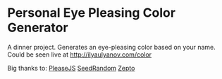 Personal Eye Pleasing Color Generator
=====================================

A dinner project. Generates an eye-pleasing color based on your name. Could be seen live at http://ilyaulyanov.com/color


Big thanks to: <a href="https://github.com/Fooidge/PleaseJS" target="_blank">PleaseJS</a>  <a href="http://github.com/davidbau/seedrandom" target="_blank">SeedRandom</a>  <a href="https://github.com/madrobby/zepto" target="_blank">Zepto</a>
